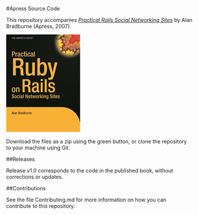 #Apress Source Code

This repository accompanies [*Practical Rails Social Networking Sites*](http://www.apress.com/9781590598412) by Alan Bradburne (Apress, 2007).

![Cover image](9781590598412.jpg)

Download the files as a zip using the green button, or clone the repository to your machine using Git.

##Releases

Release v1.0 corresponds to the code in the published book, without corrections or updates.

##Contributions

See the file Contributing.md for more information on how you can contribute to this repository.

